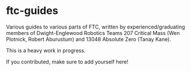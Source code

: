 # ftc-guides

Various guides to various parts of FTC, written by experienced/graduating members of Dwight-Englewood Robotics Teams 207 Critical Mass (Wen Plotnick, Robert Aburustum) and 13048 Absolute Zero (Tanay Kane).

This is a heavy work in progress.

If you contributed, make sure to add yourself here!


